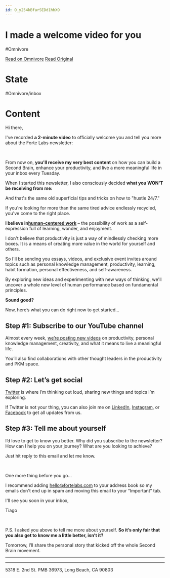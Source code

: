 ```yaml
---
id: O_y254kBfarSEDd1hbXO
---
```


# I made a welcome video for you
#Omnivore

[Read on Omnivore](https://omnivore.app/me/i-made-a-welcome-video-for-you-189e7b6857a)
[Read Original](https://omnivore.app/no_url?q=b06659b3-23b8-4861-acfd-8bfc8a63fc62)

# State
#Omnivore/inbox

# Content
Hi there,

 I've recorded **a 2-minute video** to officially welcome you and tell you more about the Forte Labs newsletter:

​

From now on, **you'll receive my very best content** on how you can build a Second Brain, enhance your productivity, and live a more meaningful life in your inbox every Tuesday.

When I started this newsletter, I also consciously decided **what you WON'T be receiving from me:**

And that's the same old superficial tips and tricks on how to "hustle 24/7."

If you're looking for more than the same tired advice endlessly recycled, you've come to the right place.

**I believe in**[**human-centered work**](https://click.convertkit-mail4.com/0vuknovvnwsgu73602alhwnwwk55/dphehmuqne0op9im/aHR0cHM6Ly9mb3J0ZWxhYnMuY28vYmxvZy9hLW1hbmlmZXN0by1vZi1odW1hbi1jZW50ZXJlZC13b3JrLz91dG1fc291cmNlPW5ld3NsZXR0ZXJ3ZWxjb21lJnV0bV9tZWRpdW09ZW1haWwmdXRtX2NhbXBhaWduPWVkdWNhdGlvbg==) – the possibility of work as a self-expression full of learning, wonder, and enjoyment.

I don't believe that productivity is just a way of mindlessly checking more boxes. It is a means of creating more value in the world for yourself and others.

So I'll be sending you essays, videos, and exclusive event invites around topics such as personal knowledge management, productivity, learning, habit formation, personal effectiveness, and self-awareness.

By exploring new ideas and experimenting with new ways of thinking, we'll uncover a whole new level of human performance based on fundamental principles. 

**Sound good?** 
**​**

Now, here’s what you can do right now to get started… 

## Step #1: Subscribe to our YouTube channel 

Almost every week, [we’re posting new videos](https://click.convertkit-mail4.com/0vuknovvnwsgu73602alhwnwwk55/n2hohqun7nzrn5t6/aHR0cHM6Ly93d3cueW91dHViZS5jb20vYy9UaWFnb0ZvcnRlTGFicy8%5Fc3ViX2NvbmZpcm1hdGlvbj0x) on productivity, personal knowledge management, creativity, and what it means to live a meaningful life. 

You’ll also find collaborations with other thought leaders in the productivity and PKM space. 

## Step #2: Let’s get social 

​[Twitter](https://click.convertkit-mail4.com/0vuknovvnwsgu73602alhwnwwk55/25h2h9u7m50ov7t3/aHR0cHM6Ly90d2l0dGVyLmNvbS9pbnRlbnQvdXNlcj9zY3JlZW5fbmFtZT1mb3J0ZWxhYnM=) is where I’m thinking out loud, sharing new things and topics I’m exploring. 

If Twitter is not your thing, you can also join me on [LinkedIn](https://click.convertkit-mail4.com/0vuknovvnwsgu73602alhwnwwk55/z2hgh7uonx2wdqup/aHR0cHM6Ly93d3cubGlua2VkaW4uY29tL2luL3RpYWdvZm9ydGUv), [Instagram](https://click.convertkit-mail4.com/0vuknovvnwsgu73602alhwnwwk55/48hvh7u0x04g0nbx/aHR0cHM6Ly93d3cuaW5zdGFncmFtLmNvbS9mb3J0ZWxhYnNjby8=), or [Facebook](https://click.convertkit-mail4.com/0vuknovvnwsgu73602alhwnwwk55/wnh2h6ur0regrof7/aHR0cHM6Ly93d3cuZmFjZWJvb2suY29tL2ZvcnRlbGFicw==) to get all updates from us. 

## Step #3: Tell me about yourself 

I’d love to get to know you better. Why did you subscribe to the newsletter? How can I help you on your journey? What are you looking to achieve? 

Just hit reply to this email and let me know. 

​

One more thing before you go...

I recommend adding hello@fortelabs.com to your address book so my emails don't end up in spam and moving this email to your “Important” tab.

I'll see you soon in your inbox,

Tiago

​

P.S. I asked you above to tell me more about yourself. **So it’s only fair that you also get to know me a little better, isn’t it?** 

Tomorrow, I’ll share the personal story that kicked off the whole Second Brain movement. 

---

---

5318 E. 2nd St. PMB 36973, Long Beach, CA 90803 

